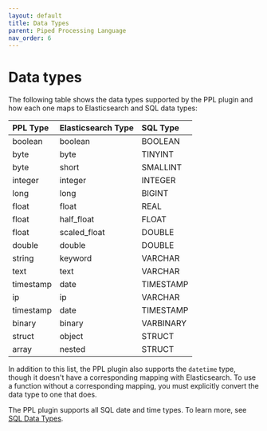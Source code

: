 ```yaml
---
layout: default
title: Data Types
parent: Piped Processing Language
nav_order: 6
---
```



# Data types

The following table shows the data types supported by the PPL plugin and how each one maps to Elasticsearch and SQL data types:

PPL Type | Elasticsearch Type | SQL Type
:--- | :--- | :---
boolean |	boolean |	BOOLEAN
byte | byte |	TINYINT
byte |	short |	SMALLINT
integer |	integer |	INTEGER
long |	long |	BIGINT
float |	float |	REAL
float |	half_float |	FLOAT
float |	scaled_float |	DOUBLE
double |	double |	DOUBLE
string |	keyword |	VARCHAR
text |	text |	VARCHAR
timestamp |	date |	TIMESTAMP
ip |	ip |	VARCHAR
timestamp |	date |	TIMESTAMP
binary |	binary |	VARBINARY
struct |	object |	STRUCT
array |	nested |	STRUCT

In addition to this list, the PPL plugin also supports the `datetime` type, though it doesn't have a corresponding mapping with Elasticsearch.
To use a function without a corresponding mapping, you must explicitly convert the data type to one that does.

The PPL plugin supports all SQL date and time types. To learn more, see [SQL Data Types](../../sql/datatypes/).
